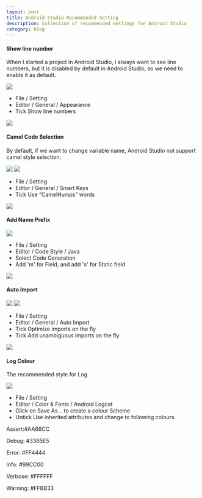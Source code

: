 ```yaml
---
layout: post
title: Android Studio Recommended Setting
description: Collection of recommended settings for Android Studio
category: blog
---
```

#### Show line number
When I started a project in Android Studio, I always want to see line numbers, but it is disabled by default in Android Studio, so we need to enable it as default.

<img src="http://www.jcodecraeer.com/uploads/20160411/1460361426125997.png">

* File / Setting 
* Editor / General / Appearance
* Tick Show line numbers

<img src="http://www.jcodecraeer.com/uploads/20160411/1460361427289173.png">

#### Camel Code Selection
By default, if we want to change variable name, Android Studio not support camel style selection.

<img src="http://www.jcodecraeer.com/uploads/20160411/1460361427386941.gif">

<img src="http://www.jcodecraeer.com/uploads/20160411/1460361428458589.gif">

* File / Setting 
* Editor / General / Smart Keys
* Tick Use “CamelHumps” words

<img src="http://www.jcodecraeer.com/uploads/20160411/1460361428290765.png">

#### Add Name Prefix

<img src="http://www.jcodecraeer.com/uploads/20160411/1460361429261332.gif">

* File / Setting 
* Editor / Code Style / Java
* Select Code Generation
* Add 'm' for Field, and add 's' for Static field

<img src="http://www.jcodecraeer.com/uploads/20160411/1460361429838259.png">

#### Auto Import

<img src="http://www.jcodecraeer.com/uploads/20160411/1460361430134091.gif">

<img src="http://www.jcodecraeer.com/uploads/20160411/1460361430131728.gif">

* File / Setting 
* Editor / General / Auto Import
* Tick Optimize imports on the fly
* Tick Add unambiguous imports on the fly

<img src="http://www.jcodecraeer.com/uploads/20160411/1460361431170793.png">

#### Log Colour


The recommended style for Log.

<img src="http://www.jcodecraeer.com/uploads/20160411/1460361432334873.png">

* File / Setting 
* Editor / Color & Fonts / Android Logcat
* Click on Save As… to create a colour Scheme
* Untick Use inherited attributes and change to following colours.

Assert:#AA66CC
 
Debug:	#33B5E5
 
Error:	#FF4444 

Info:	#99CC00 

Verbose:	#FFFFFF 

Warning:	#FFBB33 